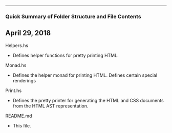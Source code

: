 ----------------------------------------------------------
### Quick Summary of Folder Structure and File Contents
April 29, 2018
----------------------------------------------------------

Helpers.hs
  - Defines helper functions for pretty printing HTML.

Monad.hs
  - Defines the helper monad for printing HTML. Defines certain special renderings

Print.hs
  - Defines the pretty printer for generating the HTML
      and CSS documents from the HTML AST representation.

README.md
  - This file.